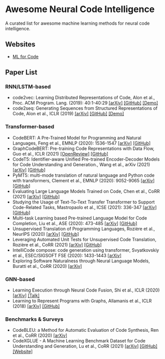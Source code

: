 # Awesome Neural Code Intelligence
A curated list for awesome machine learning methods for neural code intelligence.

## Websites

- [ML for Code](https://ml4code.github.io)

## Paper List

### RNN/LSTM-based

- code2vec: Learning Distributed Representations of Code, Alon et al., Proc. ACM Program. Lang. (2019): 40:1-40:29
  [[arXiv]](https://arxiv.org/abs/1803.09473)
  [[GitHub]](https://github.com/tech-srl/code2vec)
  [[Demo]](https://code2vec.org/)
- code2seq: Generating Sequences from Structured Representations of Code, Alon et al., ICLR (2019)
  [[arXiv]](https://arxiv.org/abs/1808.01400)
  [[GitHub]](https://github.com/tech-srl/code2seq)
  [[Demo]](https://code2seq.org/)

### Transformer-based

- CodeBERT: A Pre-Trained Model for Programming and Natural Languages, Feng et al., EMNLP (2020): 1536-1547 
  [[arXiv]](https://arxiv.org/abs/2002.08155)
  [[GitHub]](https://github.com/microsoft/CodeBERT)
- GraphCodeBERT: Pre-training Code Representations with Data Flow, Guo et al., ICLR (2021)
  [[OpenReview]](https://openreview.net/pdf?id=jLoC4ez43PZ)
  [[GitHub]](https://github.com/microsoft/CodeBERT)
- CodeT5: Identifier-aware Unified Pre-trained Encoder-Decoder Models for Code Understanding and Generation., Wang et al., arXiv (2021) 
  [[arXiv]](https://arxiv.org/abs/2109.00859) 
  [[GitHub]](https://github.com/salesforce/CodeT5)
- PyMT5: multi-mode translation of natural language and Python code with transformers, Clement et al., EMNLP (2020): 9052-9065
  [[arXiv]](https://arxiv.org/abs/2010.03150)
  [[GitHub]](https://github.com/devcartel/pymt5)
- Evaluating Large Language Models Trained on Code, Chen et al., CoRR (2021)
  [[arXiv]](https://arxiv.org/abs/2107.03374) 
  [[GitHub]](https://github.com/openai/human-eval)
- Studying the Usage of Text-To-Text Transfer Transformer to Support Code-Related Tasks, Mastropaolo et al., ICSE (2021): 336-347
  [[arXiv]](https://arxiv.org/abs/2102.02017)
  [[GitHub]](https://github.com/antonio-mastropaolo/T5-learning-ICSE_2021)
- Multi-task Learning based Pre-trained Language Model for Code Completion, Liu et al., ASE (2020): 473-485
  [[arXiv]](https://arxiv.org/abs/2012.14631)
  [[GitHub]](https://github.com/LiuFang816/CugLM)
- Unsupervised Translation of Programming Languages, Rozière et al., NeurIPS (2020)
  [[arXiv]](https://arxiv.org/abs/2006.03511) 
  [[GitHub]](https://github.com/facebookresearch/CodeGen)
- Leveraging Automated Unit Tests for Unsupervised Code Translation, Rozière et al., CoRR (2021)
  [[arXiv]](https://arxiv.org/abs/2110.06773) 
  [[GitHub]](https://github.com/facebookresearch/CodeGen)
- IntelliCode compose: code generation using transformer, Svyatkovskiy et al., ESEC/SIGSOFT FSE (2020): 1433-1443
  [[arXiv]](https://arxiv.org/abs/2005.08025)
- Exploring Software Naturalness through Neural Language Models, Buratti et al., CoRR (2020)
  [[arXiv]](https://arxiv.org/abs/2006.12641)
  
### GNN-based

- Learning Execution through Neural Code Fusion, Shi et al., ICLR (2020)
  [[arXiv]](https://arxiv.org/abs/1906.07181)
  [[Talk]](https://papertalk.org/papertalks/3759)
- Learning to Represent Programs with Graphs, Allamanis et al., ICLR (2018)
  [[arXiv]](https://arxiv.org/abs/1711.00740)
  [[GitHub]](https://github.com/Microsoft/graph-based-code-modelling)
  
### Benchmarks & Surveys

- CodeBLEU: a Method for Automatic Evaluation of Code Synthesis, Ren et al., CoRR (2020)
  [[arXiv]](https://arxiv.org/abs/2009.10297)
- CodeXGLUE - A Machine Learning Benchmark Dataset for Code Understanding and Generation, Lu et al., CoRR (2021)
  [[arXiv]](https://arxiv.org/abs/2102.04664)
  [[GitHub]](https://github.com/microsoft/CodeXGLUE)
  [[Website]](https://microsoft.github.io/CodeXGLUE/)

